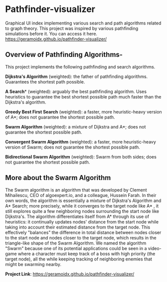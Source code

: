 # Pathfinder-visualizer

Graphical UI index implementing various search and path algorithms related to graph theory. This project was inspired by various pathfinding simulations before it. You can access it here. https://geramoidx.github.io/pathfinder-visualizer/

## Overview of Pathfinding Algorithms-

This project implements the following pathfinding and search algorithms.

**Dijkstra's Algorithm** (weighted): the father of pathfinding algorithms. Guarantees the shortest path possible.

**A Search*** (weighted): arguably the best pathfinding algorithm. Uses heuristics to guarantee the best shortest possible path much faster than the Dijkstra's algorithm.

**Greedy Best First Search** (weighted): a faster, more heuristic-heavy version of A*; does not guarantee the shortest possible path.

**Swarm Algorithm** (weighted): a mixture of Dijkstra and A*; does not guarantee the shortest possible path.

**Convergent Swarm Algorithm** (weighted): a faster, more heuristic-heavy version of Swarm; does not guarantee the shortest possible path.

**Bidirectional Swarm Algorithm** (weighted): Swarm from both sides; does not guarantee the shortest possible path.

## More about the Swarm Algorithm

The Swarm algorithm is an algorithm that was developed by Clement Mihailescu, CEO of algoexpert.io, and a colleague, Hussein Farah. In their own words, the algorithm is essentially a mixture of Dijkstra's Algorithm and A* Search; more precisely, while it converges to the target node like A* , it still explores quite a few neighboring nodes surrounding the start node like Dijkstra's. The algorithm differentiates itself from A* through its use of heuristics: it continually updates nodes' distance from the start node while taking into account their estimated distance from the target node. This effectively "balances" the difference in total distance between nodes closer to the start node and nodes closer to the target node, which results in the triangle-like shape of the Swarm Algorithm. We named the algorithm "Swarm" because one of its potential applications could be seen in a video-game where a character must keep track of a boss with high priority (the target node), all the while keeping tracking of neighboring enemies that might be swarming nearby.

**Project Link**: https://geramoidx.github.io/pathfinder-visualizer/
